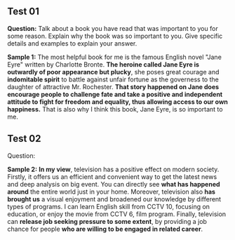 ## Test 01

**Question:** Talk about a book you have read that was important to you for some reason. Explain why the book was so important to you.
Give specific details and examples to explain your answer.

**Sample 1:** The most helpful book for me is the famous English novel "Jane Eyre" written by Charlotte Bronte. **The heroine called Jane Eyre is outwardly of poor appearance but plucky**, she poses great courage and **indomitable spirit** to battle against unfair fortune as the governess to the daughter of attractive Mr. Rochester. **That story happened on Jane does encourage people to challenge fate and take a positive and  independent attitude to fight for freedom and equality, thus allowing access to our own happiness.** That is also why I think this book, Jane Eyre, is so important to me.


## Test 02

Question: 

**Sample 2:** **In my view**, television has a positive effect on modern society. Firstly, it offers us an efficient and convenient way to get the latest news and deep analysis on big event. You can directly see **what has happened around** the entire world just in your home. Moreover, television also **has brought us** a visual enjoyment and broadened our knowledge by different types of programs. I can learn English skill from CCTV 10, focusing on education, or enjoy the movie from CCTV 6, film program. Finally, television can **release job seeking pressure to some extent**, by providing a job chance for people **who are willing to be engaged in related career**.

